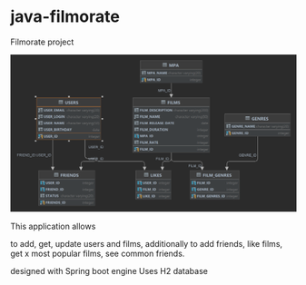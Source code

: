 # java-filmorate
Filmorate project

![Diagram](/filmorate.png)

This application allows 

to add, get, update users and films,
additionally to add friends, like films, get x most popular films, see common friends.

designed with Spring boot engine
Uses H2 database